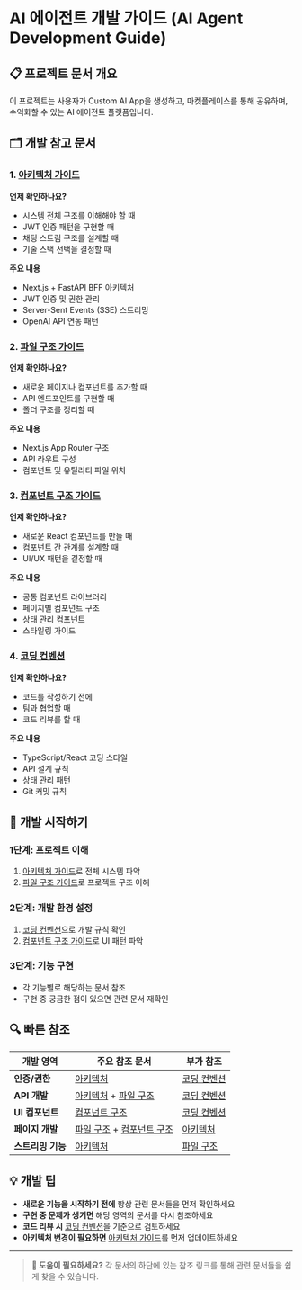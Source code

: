 # AI 에이전트 개발 가이드 (AI Agent Development Guide)

## 📋 프로젝트 문서 개요

이 프로젝트는 사용자가 Custom AI App을 생성하고, 마켓플레이스를 통해 공유하며, 수익화할 수 있는 AI 에이전트 플랫폼입니다.

## 🗂️ 개발 참고 문서

### 1. [아키텍처 가이드](./architecture.md)
**언제 확인하나요?**
- 시스템 전체 구조를 이해해야 할 때
- JWT 인증 패턴을 구현할 때
- 채팅 스트림 구조를 설계할 때
- 기술 스택 선택을 결정할 때

**주요 내용**
- Next.js + FastAPI BFF 아키텍처
- JWT 인증 및 권한 관리
- Server-Sent Events (SSE) 스트리밍
- OpenAI API 연동 패턴

### 2. [파일 구조 가이드](./file-structure.md)
**언제 확인하나요?**
- 새로운 페이지나 컴포넌트를 추가할 때
- API 엔드포인트를 구현할 때
- 폴더 구조를 정리할 때

**주요 내용**
- Next.js App Router 구조
- API 라우트 구성
- 컴포넌트 및 유틸리티 파일 위치

### 3. [컴포넌트 구조 가이드](./component-structure.md)
**언제 확인하나요?**
- 새로운 React 컴포넌트를 만들 때
- 컴포넌트 간 관계를 설계할 때
- UI/UX 패턴을 결정할 때

**주요 내용**
- 공통 컴포넌트 라이브러리
- 페이지별 컴포넌트 구조
- 상태 관리 컴포넌트
- 스타일링 가이드

### 4. [코딩 컨벤션](./convention.md)
**언제 확인하나요?**
- 코드를 작성하기 전에
- 팀과 협업할 때
- 코드 리뷰를 할 때

**주요 내용**
- TypeScript/React 코딩 스타일
- API 설계 규칙
- 상태 관리 패턴
- Git 커밋 규칙

## 🚀 개발 시작하기

### 1단계: 프로젝트 이해
1. [아키텍처 가이드](./architecture.md)로 전체 시스템 파악
2. [파일 구조 가이드](./file-structure.md)로 프로젝트 구조 이해

### 2단계: 개발 환경 설정
1. [코딩 컨벤션](./convention.md)으로 개발 규칙 확인
2. [컴포넌트 구조 가이드](./component-structure.md)로 UI 패턴 파악

### 3단계: 기능 구현
- 각 기능별로 해당하는 문서 참조
- 구현 중 궁금한 점이 있으면 관련 문서 재확인

## 🔍 빠른 참조

| 개발 영역 | 주요 참조 문서 | 부가 참조 |
|-----------|----------------|------------|
| **인증/권한** | [아키텍처](./architecture.md) | [코딩 컨벤션](./convention.md) |
| **API 개발** | [아키텍처](./architecture.md) + [파일 구조](./file-structure.md) | [코딩 컨벤션](./convention.md) |
| **UI 컴포넌트** | [컴포넌트 구조](./component-structure.md) | [코딩 컨벤션](./convention.md) |
| **페이지 개발** | [파일 구조](./file-structure.md) + [컴포넌트 구조](./component-structure.md) | [아키텍처](./architecture.md) |
| **스트리밍 기능** | [아키텍처](./architecture.md) | [파일 구조](./file-structure.md) |

## 💡 개발 팁

- **새로운 기능을 시작하기 전에** 항상 관련 문서들을 먼저 확인하세요
- **구현 중 문제가 생기면** 해당 영역의 문서를 다시 참조하세요
- **코드 리뷰 시** [코딩 컨벤션](./convention.md)을 기준으로 검토하세요
- **아키텍처 변경이 필요하면** [아키텍처 가이드](./architecture.md)를 먼저 업데이트하세요

---

> **💬 도움이 필요하세요?** 
> 각 문서의 하단에 있는 참조 링크를 통해 관련 문서들을 쉽게 찾을 수 있습니다.

